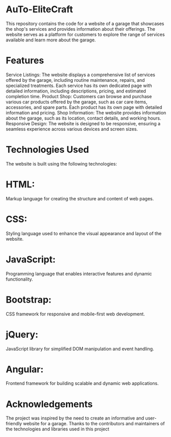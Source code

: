 # AuTo-EliteCraft
This repository contains the code for a website of a garage that showcases the shop's services and provides information about their offerings. The website serves as a platform for customers to explore the range of services available and learn more about the garage.

# Features
Service Listings: The website displays a comprehensive list of services offered by the garage, including routine maintenance, repairs, and specialized treatments. Each service has its own dedicated page with detailed information, including descriptions, pricing, and estimated completion time. Product Shop: Customers can browse and purchase various car products offered by the garage, such as car care items, accessories, and spare parts. Each product has its own page with detailed information and pricing. Shop Information: The website provides information about the garage, such as its location, contact details, and working hours. Responsive Design: The website is designed to be responsive, ensuring a seamless experience across various devices and screen sizes.

# Technologies Used
The website is built using the following technologies:

 # HTML: 
 Markup language for creating the structure and content of web pages. 
 # CSS: 
 Styling language used to enhance the visual appearance and layout of the website. 
 # JavaScript: 
 Programming language that enables interactive features and dynamic functionality. 
 # Bootstrap: 
 CSS framework for responsive and mobile-first web development. 
 # jQuery: 
 JavaScript library for simplified DOM manipulation and event handling. 
 # Angular: 
 Frontend framework for building scalable and dynamic web applications.

# Acknowledgements
The project was inspired by the need to create an informative and user-friendly website for a garage. Thanks to the contributors and maintainers of the technologies and libraries used in this project
